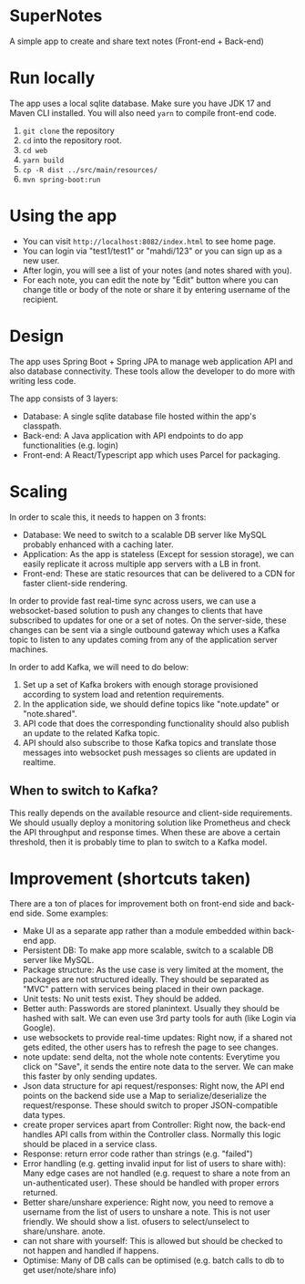 # SuperNotes
A simple app to create and share text notes (Front-end + Back-end)

# Run locally

The app uses a local sqlite database. Make sure you have JDK 17 and Maven CLI installed. You will also need `yarn` to compile front-end code.

1. `git clone` the repository
2. `cd` into the repository root.
3. `cd web`
4. `yarn build`
5. `cp -R dist ../src/main/resources/` 
6. `mvn spring-boot:run`

# Using the app

- You can visit `http://localhost:8082/index.html` to see home page.
- You can login via "test1/test1" or "mahdi/123" or you can sign up as a new user.
- After login, you will see a list of your notes (and notes shared with you).
- For each note, you can edit the note by "Edit" button where you can change title or body of the note or share it by entering username of the recipient.

# Design

The app uses Spring Boot + Spring JPA to manage web application API and also database connectivity. These tools allow the developer to do more with writing less code.

The app consists of 3 layers:
- Database: A single sqlite database file hosted within the app's classpath.
- Back-end: A Java application with API endpoints to do app functionalities (e.g. login)
- Front-end: A React/Typescript app which uses Parcel for packaging.

# Scaling

In order to scale this, it needs to happen on 3 fronts:
- Database: We need to switch to a scalable DB server like MySQL probably enhanced with a caching later.
- Application: As the app is stateless (Except for session storage), we can easily replicate it across multiple app servers with a LB in front.
- Front-end: These are static resources that can be delivered to a CDN for faster client-side rendering.

In order to provide fast real-time sync across users, we can use a websocket-based solution to push any changes to clients that have subscribed to updates for one or a set of notes. On the server-side, these changes can be sent via a single outbound gateway which uses a Kafka topic to listen to any updates coming from any of the application server machines.

In order to add Kafka, we will need to do below:
1. Set up a set of Kafka brokers with enough storage provisioned according to system load and retention requirements.
2. In the application side, we should define topics like "note.update" or "note.shared".
3. API code that does the corresponding functionality should also publish an update to the related Kafka topic.
4. API should also subscribe to those Kafka topics and translate those messages into websocket push messages so clients are updated in realtime.

## When to switch to Kafka?

This really depends on the available resource and client-side requirements. We should usually deploy a monitoring solution like Prometheus and check the API throughput and response times. When these are above a certain threshold, then it is probably time to plan to switch to a Kafka model.

# Improvement (shortcuts taken)

There are a ton of places for improvement both on front-end side and back-end side. Some examples:
- Make UI as a separate app rather than a module embedded within back-end app.
- Persistent DB: To make app more scalable, switch to a scalable DB server like MySQL.
- Package structure: As the use case is very limited at the moment, the packages are not structured ideally. They should be separated as "MVC" pattern with services being placed in their own package.
- Unit tests: No unit tests exist. They should be added.
- Better auth: Passwords are stored planintext. Usually they should be hashed with salt. We can even use 3rd party tools for auth (like Login via Google).
- use websockets to provide real-time updates: Right now, if a shared not gets edited, the other users has to refresh the page to see changes.
- note update: send delta, not the whole note contents: Everytime you click on "Save", it sends the entire note data to the server. We can make this faster by only sending updates.
- Json data structure for api request/responses: Right now, the API end points on the backend side use a Map to serialize/deserialize the request/response. These should switch to proper JSON-compatible data types.
- create proper services apart from Controller: Right now, the back-end handles API calls from within the Controller class. Normally this logic should be placed in a service class.
- Response: return error code rather than strings (e.g. "failed")
- Error handling (e.g. getting invalid input for list of users to share with): Many edge cases are not handled (e.g. request to share a note from an un-authenticated user). These should be handled with proper errors returned.
- Better share/unshare experience: Right now, you need to remove a username from the list of users to unshare a note. This is not user friendly. We should show a list. ofusers to select/unselect to share/unshare. anote.
- can not share with yourself: This is allowed but should be checked to not happen and handled if happens.
- Optimise: Many of DB calls can be optimised (e.g. batch calls to db to get user/note/share info)
